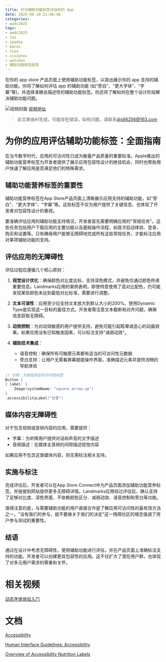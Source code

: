 ```yaml
---
title: 针对辅助功能标签评估你的 App
date: 2025-06-10 21:46:48
categories:
- wwdc2025
tags:
- wwdc2025
- ios
- ipados
- macos
- tvos
- visionos
- watchos
- 辅助功能和包容性
---
```

在你的 app store 产品页面上使用辅助功能标签，以突出展示你的 app 支持的辅助功能。你将了解如何评估 app 的辅助功能 (如“旁白”、“更大字体”、“字幕”等)，并选择准确且描述性的辅助功能标签。你还将了解如何在整个设计阶段解决辅助功能问题。
<!--more-->

![视频封面](https://devimages-cdn.apple.com/wwdc-services/images/3055294D-836B-4513-B7B0-0BC5666246B0/9917/9917_wide_250x141_2x.jpg)
[视频地址](https://developer.apple.com/cn/videos/play/wwdc2025/224/)
> 此文章由AI生成，可能存在错误，如有问题，请联系[djs66256@163.com](djs66256@163.com)

# 为你的应用评估辅助功能标签：全面指南

在当今数字时代，应用的可访问性已成为衡量产品质量的重要标准。Apple推出的辅助功能营养标签为开发者提供了展示应用包容性设计的绝佳机会，同时也帮助用户快速了解应用是否满足他们的特殊需求。

## 辅助功能营养标签的重要性

辅助功能营养标签在App Store产品页面上清晰展示应用支持的辅助功能，如"旁白"、"更大字体"、"字幕"等。这些标签不仅为用户提供了关键信息，也体现了开发者对包容性设计的重视。

要准确评估应用的辅助功能支持情况，开发者首先需要明确应用的"常规任务"。这些任务包括用户下载应用的主要功能以及基础操作流程，如首次启动体验、登录、购买和设置等。只有确保用户能够无障碍地完成所有这些常规任务，才能标注应用对某项辅助功能的支持。

## 评估应用的无障碍性

评估过程应遵循几个核心原则：

1. **视觉设计优化**：确保颜色对比度达标，支持深色模式，并避免仅通过颜色传递重要信息。Landmarks应用的案例表明，即使特意使用了高对比配色，仍可能发现某些颜色未达到最低对比标准，需要进行调整。

2. **文本可读性**：应用至少应支持文本放大到默认大小的200%。使用Dynamic Type是实现这一目标的最佳方式。开发者需注意文本截断和对齐问题，确保信息获取无障碍。

3. **动效控制**：为对动效敏感的用户提供支持，避免可能引起眩晕或恶心的动画效果。如果应用没有已知触发因素，可以标注支持"减弱动效"。

4. **辅助技术集成**：
   - 语音控制：确保所有可触摸元素都有适当的可访问性元数据
   - 旁白支持：让用户无需看屏幕就能操作界面，准确描述元素并提供流畅的导航体验

```swift
// 示例：为按钮添加可访问性标签
Button {
} label: {
    Image(systemName: "square.arrow.up")
}
.accessibilityLabel("分享")
```

## 媒体内容无障碍性

对于包含视频或音频内容的应用，需要提供：
- 字幕：为听障用户提供对话和声音的文字描述
- 音频描述：在媒体主音频的间隙描述视觉内容

如果应用不包含这类媒体内容，则无需标注相关支持。

## 实施与标注

完成评估后，开发者可以在App Store Connect中为产品页面添加辅助功能营养标签，并链接到网站提供更多无障碍详情。Landmarks应用经过评估后，确认支持了足够对比度、深色界面、不依赖颜色区分、减弱动效、语音控制和旁白等功能。

值得注意的是，与需要辅助功能的用户直接合作是了解应用可访问性的最有效方法之一。"没有我们的参与，就不要做关于我们的决定"这一残障社区的理念强调了用户参与测试的重要性。

## 结语

通过在设计中考虑无障碍性，使用辅助功能进行评估，并在产品页面上准确标注支持的功能，开发者可以创建更具包容性的应用。这不仅扩大了潜在用户群，也体现了对多元用户需求的尊重和关怀。

# 相关视频

[动态字体体验入门](https://developer.apple.com/videos/play/wwdc2024/10074)

# 文档

[Accessibility](https://developer.apple.com/documentation/swiftui/view-accessibility)

[Human Interface Guidelines: Accessibility](https://developer.apple.com/design/human-interface-guidelines/accessibility)

[Overview of Accessibility Nutrition Labels](https://developer.apple.com/help/app-store-connect/manage-app-accessibility/overview-of-accessibility-nutrition-labels)
